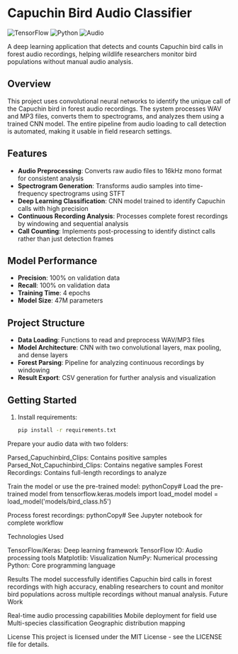   # Capuchin Bird Audio Classifier

![TensorFlow](https://img.shields.io/badge/TensorFlow-2.4.1-orange)
![Python](https://img.shields.io/badge/Python-3.7-blue)
![Audio](https://img.shields.io/badge/Audio-Classification-brightgreen)

A deep learning application that detects and counts Capuchin bird calls in forest audio recordings, helping wildlife researchers monitor bird populations without manual audio analysis.

## Overview

This project uses convolutional neural networks to identify the unique call of the Capuchin bird in forest audio recordings. The system processes WAV and MP3 files, converts them to spectrograms, and analyzes them using a trained CNN model. The entire pipeline from audio loading to call detection is automated, making it usable in field research settings.

## Features

- **Audio Preprocessing**: Converts raw audio files to 16kHz mono format for consistent analysis
- **Spectrogram Generation**: Transforms audio samples into time-frequency spectrograms using STFT
- **Deep Learning Classification**: CNN model trained to identify Capuchin calls with high precision
- **Continuous Recording Analysis**: Processes complete forest recordings by windowing and sequential analysis
- **Call Counting**: Implements post-processing to identify distinct calls rather than just detection frames

## Model Performance

- **Precision**: 100% on validation data
- **Recall**: 100% on validation data
- **Training Time**: 4 epochs
- **Model Size**: 47M parameters

## Project Structure

- **Data Loading**: Functions to read and preprocess WAV/MP3 files
- **Model Architecture**: CNN with two convolutional layers, max pooling, and dense layers
- **Forest Parsing**: Pipeline for analyzing continuous recordings by windowing
- **Result Export**: CSV generation for further analysis and visualization

## Getting Started

1. Install requirements:
   ```bash
   pip install -r requirements.txt

Prepare your audio data with two folders:

Parsed_Capuchinbird_Clips: Contains positive samples
Parsed_Not_Capuchinbird_Clips: Contains negative samples
Forest Recordings: Contains full-length recordings to analyze


Train the model or use the pre-trained model:
pythonCopy# Load the pre-trained model
from tensorflow.keras.models import load_model
model = load_model('models/bird_class.h5')

Process forest recordings:
pythonCopy# See Jupyter notebook for complete workflow


Technologies Used

TensorFlow/Keras: Deep learning framework
TensorFlow IO: Audio processing tools
Matplotlib: Visualization
NumPy: Numerical processing
Python: Core programming language

Results
The model successfully identifies Capuchin bird calls in forest recordings with high accuracy, enabling researchers to count and monitor bird populations across multiple recordings without manual analysis.
Future Work

Real-time audio processing capabilities
Mobile deployment for field use
Multi-species classification
Geographic distribution mapping

License
This project is licensed under the MIT License - see the LICENSE file for details.
